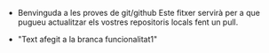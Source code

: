 * Benvinguda a les proves de git/github
Este fitxer servirà per a que pugueu actualitzar els  vostres repositoris locals fent un pull.

*  "Text afegit a la branca funcionalitat1"
